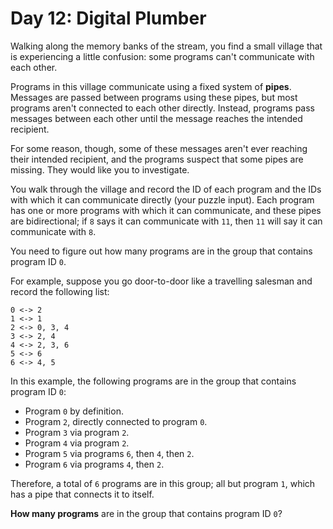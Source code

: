 Day 12: Digital Plumber
=======================

Walking along the memory banks of the stream, you find a small village that
is experiencing a little confusion: some programs can't communicate with each
other.

Programs in this village communicate using a fixed system of **pipes**.
Messages are passed between programs using these pipes, but most programs
aren't connected to each other directly. Instead, programs pass messages
between each other until the message reaches the intended recipient.

For some reason, though, some of these messages aren't ever reaching their
intended recipient, and the programs suspect that some pipes are missing.
They would like you to investigate.

You walk through the village and record the ID of each program and the IDs
with which it can communicate directly (your puzzle input). Each program has
one or more programs with which it can communicate, and these pipes are
bidirectional; if `8` says it can communicate with `11`, then `11` will say it
can communicate with `8`.

You need to figure out how many programs are in the group that contains
program ID `0`.

For example, suppose you go door-to-door like a travelling salesman and record
the following list:

```
0 <-> 2
1 <-> 1
2 <-> 0, 3, 4
3 <-> 2, 4
4 <-> 2, 3, 6
5 <-> 6
6 <-> 4, 5
```

In this example, the following programs are in the group that contains program
ID `0`:

* Program `0` by definition.
* Program `2`, directly connected to program `0`.
* Program `3` via program `2`.
* Program `4` via program `2`.
* Program `5` via programs `6`, then `4`, then `2`.
* Program `6` via programs `4`, then `2`.

Therefore, a total of `6` programs are in this group; all but program `1`,
which has a pipe that connects it to itself.

**How many programs** are in the group that contains program ID `0`?
